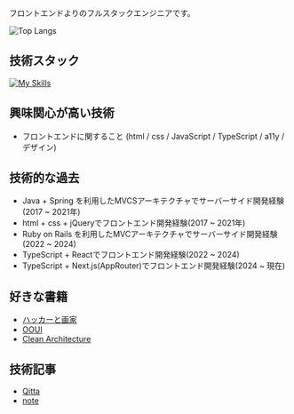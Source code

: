 フロントエンドよりのフルスタックエンジニアです。

![Top Langs](https://github-readme-stats.vercel.app/api/top-langs/?username=Tksn07&theme=tokyonight)

## 技術スタック
[![My Skills](https://skillicons.dev/icons?i=vscode,java,eclipse,spring,ruby,rails,redis,ts,js,html,css,jquery,react,redux,nodejs,nestjs,nextjs,emotion,figma,electron,docker,git,github,gitlab,gradle,mysql,postgres,webpack,flutter,dart,aws,gcp)](https://skillicons.dev)

## 興味関心が高い技術
- フロントエンドに関すること (html / css / JavaScript / TypeScript / a11y / デザイン)

## 技術的な過去
- Java + Spring を利用したMVCSアーキテクチャでサーバーサイド開発経験(2017 ~ 2021年)
- html + css + jQueryでフロントエンド開発経験(2017 ~ 2021年)
- Ruby on Rails を利用したMVCアーキテクチャでサーバーサイド開発経験(2022 ~ 2024)
- TypeScript + Reactでフロントエンド開発経験(2022 ~ 2024)
- TypeScript + Next.js(AppRouter)でフロントエンド開発経験(2024 ~ 現在)

## 好きな書籍
- [ハッカーと画家](https://amzn.asia/d/4gXLslt)
- [OOUI](https://amzn.asia/d/izqHXTx)
- [Clean Architecture](https://amzn.asia/d/gYAgGWe)

## 技術記事
- [Qitta](https://qiita.com/Tksn07)
- [note](https://note.com/67512)
